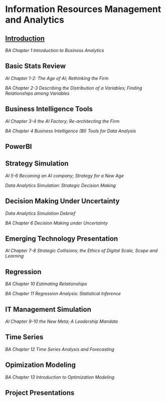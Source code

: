 # Information Resources Management and Analytics


## [Introduction](https://gannawag.github.io/IR_management_analytics/_lectures/Lecture%201%20Introduction.html#/title-slide)

*BA Chapter 1 Introduction to Business Analytics*

## Basic Stats Review

*AI Chapter 1-2: The Age of AI; Rethinking the Firm*

*BA Chapter 2-3 Describing the Distribution of a Variables; Finding Relationships among Variables*

## Business Intelligence Tools

*AI Chapter 3-4 the AI Factory; Re-architecting the Firm*

*BA Chapter 4 Business Intelligence (BI) Tools for Data Analysis*

## PowerBI

## Strategy Simulation

*AI 5-6 Becoming an AI company; Strategy for a New Age*

*Data Analytics Simulation: Strategic Decision Making*

## Decision Making Under Uncertainty

*Data Analytics Simulation Debrief* 

*BA Chapter 6 Decision Making under Uncertainty*

## Emerging Technology Presentation

*AI Chapter 7-8 Strategic Collisions; the Ethics of Digital Scale, Scope and Learning*

## Regression

*BA Chapter 10 Estimating Relationships* 

*BA Chapter 11 Regression Analysis: Statistical Inference*

## IT Management Simulation

*AI Chapter 9-10 the New Meta; A Leadership Mandate*

## Time Series

*BA Chapter 12 Time Series Analysis and Forecasting*

## Opimization Modeling

*BA Chapter 13 Introduction to Optimization Modeling*

## Project Presentations